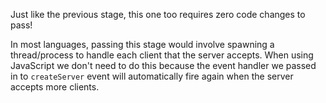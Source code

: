 Just like the previous stage, this one too requires zero code changes to pass!

In most languages, passing this stage would involve spawning a thread/process to handle each client that the server
accepts. When using JavaScript we don't need to do this because the event handler we passed in to `createServer` event
will automatically fire again when the server accepts more clients.
